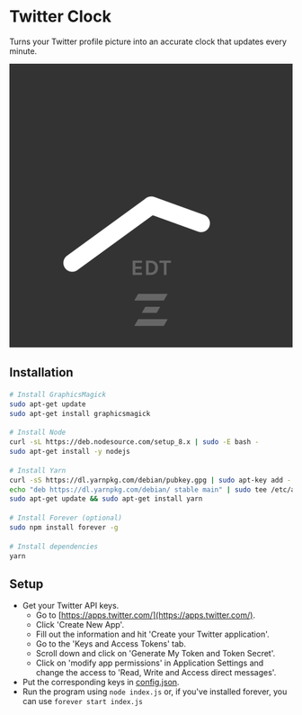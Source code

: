 # Twitter Clock

Turns your Twitter profile picture into an accurate clock that updates every minute.

![](images/preview.png)


## Installation
```bash
# Install GraphicsMagick
sudo apt-get update
sudo apt-get install graphicsmagick

# Install Node
curl -sL https://deb.nodesource.com/setup_8.x | sudo -E bash -
sudo apt-get install -y nodejs

# Install Yarn
curl -sS https://dl.yarnpkg.com/debian/pubkey.gpg | sudo apt-key add -
echo "deb https://dl.yarnpkg.com/debian/ stable main" | sudo tee /etc/apt/sources.list.d/yarn.list
sudo apt-get update && sudo apt-get install yarn

# Install Forever (optional)
sudo npm install forever -g

# Install dependencies
yarn

```
## Setup

* Get your Twitter API keys.
  * Go to [https://apps.twitter.com/](https://apps.twitter.com/).
  * Click 'Create New App'.
  * Fill out the information and hit 'Create your Twitter application'.
  * Go to the 'Keys and Access Tokens' tab.
  * Scroll down and click on 'Generate My Token and Token Secret'.
  * Click on 'modify app permissions' in Application Settings and change the access to 'Read, Write and Access direct messages'.
* Put the corresponding keys in [config.json](config.json).
* Run the program using `node index.js` or, if you've installed forever, you can use `forever start index.js`